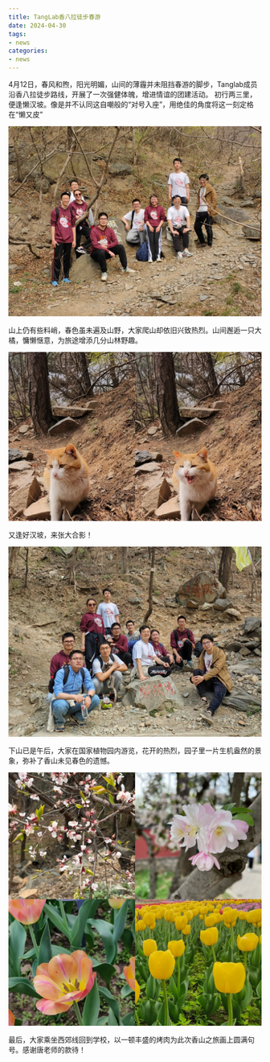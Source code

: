 ```yaml
---
title: TangLab香八拉徒步春游
date: 2024-04-30
tags:
- news
categories:
- news
---
```



<!--more-->

4月12日，春风和煦，阳光明媚，山间的薄霾并未阻挡春游的脚步，Tanglab成员沿香八拉徒步路线，开展了一次强健体魄，增进情谊的团建活动。
初行两三里，便逢懒汉坡。像是并不认同这自嘲般的“对号入座”，用绝佳的角度将这一刻定格在“懒又皮”

![皮这一下很开心](https://raw.githubusercontent.com/DF-Master/tanglabpicbed/main/2024/202404TOUR/202404TOUR00.jpg)

山上仍有些料峭，春色虽未遍及山野，大家爬山却依旧兴致热烈。山间邂逅一只大橘，慵懒惬意，为旅途增添几分山林野趣。

![子非猫，安知猫之乐](https://raw.githubusercontent.com/DF-Master/tanglabpicbed/main/2024/202404TOUR/202404TOUR01.jpg)

又逢好汉坡，来张大合影！

![好汉坡：Tanglab到此一游](https://raw.githubusercontent.com/DF-Master/tanglabpicbed/main/2024/202404TOUR/202404TOUR02.jpg)

下山已是午后，大家在国家植物园内游览，花开的热烈，园子里一片生机盎然的景象，弥补了香山未见春色的遗憾。

![盛放的山桃、海棠和郁金香](https://raw.githubusercontent.com/DF-Master/tanglabpicbed/main/2024/202404TOUR/202404TOUR03.jpg)

最后，大家乘坐西郊线回到学校，以一顿丰盛的烤肉为此次香山之旅画上圆满句号。感谢唐老师的款待！